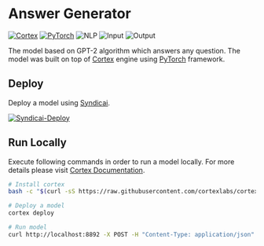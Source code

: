 # Answer Generator
[![Cortex](https://img.shields.io/badge/Engine-Cortex-F7B955)](https://www.cortex.dev/)
[![PyTorch](https://img.shields.io/badge/Framework-PyTorch-79FFE1)](https://pytorch.org)
![NLP](https://img.shields.io/badge/Type-NLP-79FFE1)
![Input](https://img.shields.io/badge/Input-JSON%20(string)-79FFE1)
![Output](https://img.shields.io/badge/Output-JSON%20(string)-79FFE1)

The model based on GPT-2 algorithm which answers any question. The model was built on top of [Cortex](https://www.cortex.dev/) engine using [PyTorch](https://pytorch.org) framework.


## Deploy 
Deploy a model using [Syndicai](https://syndic.ai).

[![Syndicai-Deploy](https://laskowskidesign.com/sai/syndicai-deploy-button.svg)]()




## Run Locally
Execute following commands in order to run a model locally. For more details please visit [Cortex Documentation](https://docs.cortex.dev/install).
```bash
# Install cortex
bash -c "$(curl -sS https://raw.githubusercontent.com/cortexlabs/cortex/0.19/get-cli.sh)"

# Deploy a model
cortex deploy

# Run model
curl http://localhost:8892 -X POST -H "Content-Type: application/json" -d @sample_data/sample_input.json
```

